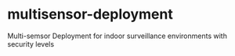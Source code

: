 # multisensor-deployment
Multi-semsor Deployment for indoor surveillance environments with security levels
